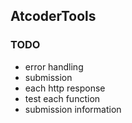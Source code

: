 ## AtcoderTools

### TODO
- error handling
 - submission
 - each http response
- test each function
- submission information


